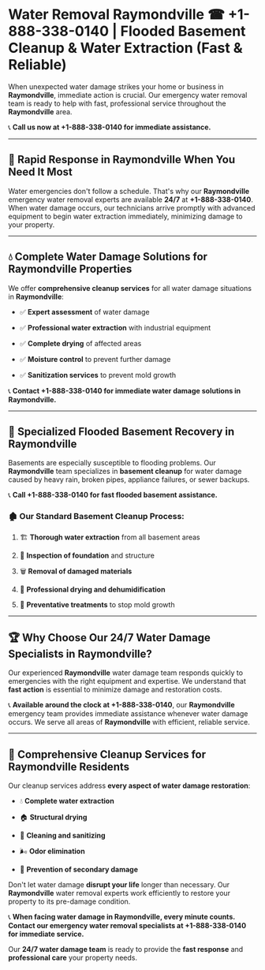 # Water Removal Raymondville ☎ +1-888-338-0140 | Flooded Basement Cleanup & Water Extraction (Fast & Reliable)

When unexpected water damage strikes your home or business in **Raymondville**, immediate action is crucial. Our emergency water removal team is ready to help with fast, professional service throughout the **Raymondville** area. 

📞 **Call us now at +1-888-338-0140 for immediate assistance.**
---
## 🚀 Rapid Response in Raymondville When You Need It Most
Water emergencies don't follow a schedule. That's why our **Raymondville** emergency water removal experts are available **24/7** at **+1-888-338-0140**. When water damage occurs, our technicians arrive promptly with advanced equipment to begin water extraction immediately, minimizing damage to your property.
---
## 💧 Complete Water Damage Solutions for Raymondville Properties
We offer **comprehensive cleanup services** for all water damage situations in **Raymondville**:
- ✅ **Expert assessment** of water damage  
- ✅ **Professional water extraction** with industrial equipment  
- ✅ **Complete drying** of affected areas  
- ✅ **Moisture control** to prevent further damage  
- ✅ **Sanitization services** to prevent mold growth  
📞 **Contact +1-888-338-0140 for immediate water damage solutions in Raymondville.**
---
## 🌊 Specialized Flooded Basement Recovery in Raymondville
Basements are especially susceptible to flooding problems. Our **Raymondville** team specializes in **basement cleanup** for water damage caused by heavy rain, broken pipes, appliance failures, or sewer backups. 
📞 **Call +1-888-338-0140 for fast flooded basement assistance.**
### 🏚️ Our Standard Basement Cleanup Process:
1. 🏗️ **Thorough water extraction** from all basement areas  
2. 🔎 **Inspection of foundation** and structure  
3. 🗑️ **Removal of damaged materials**  
4. 💨 **Professional drying and dehumidification**  
5. 🚫 **Preventative treatments** to stop mold growth  
---
## 🏆 Why Choose Our 24/7 Water Damage Specialists in Raymondville?
Our experienced **Raymondville** water damage team responds quickly to emergencies with the right equipment and expertise. We understand that **fast action** is essential to minimize damage and restoration costs.
📞 **Available around the clock at +1-888-338-0140**, our **Raymondville** emergency team provides immediate assistance whenever water damage occurs. We serve all areas of **Raymondville** with efficient, reliable service.
---
## 🧹 Comprehensive Cleanup Services for Raymondville Residents
Our cleanup services address **every aspect of water damage restoration**:
- 💧 **Complete water extraction**  
- 🏠 **Structural drying**  
- 🧼 **Cleaning and sanitizing**  
- 🌬️ **Odor elimination**  
- 🚫 **Prevention of secondary damage**  
Don't let water damage **disrupt your life** longer than necessary. Our **Raymondville** water removal experts work efficiently to restore your property to its pre-damage condition.
📞 **When facing water damage in Raymondville, every minute counts. Contact our emergency water removal specialists at +1-888-338-0140 for immediate service.**
Our **24/7 water damage team** is ready to provide the **fast response** and **professional care** your property needs.
